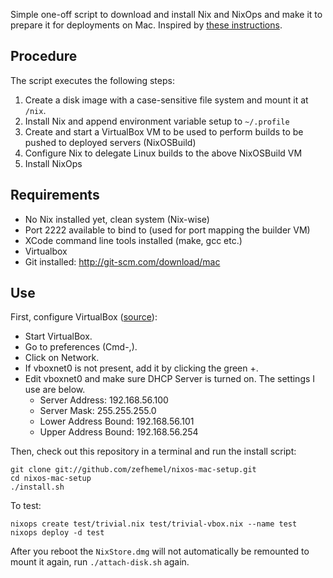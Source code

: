 Simple one-off script to download and install Nix and NixOps and make it to prepare it for deployments on Mac.
Inspired by [these instructions](http://functional-orbitz.blogspot.se/2013/05/setting-up-nixops-on-mac-os-x-with.html).

Procedure
---------
The script executes the following steps:

1. Create a disk image with a case-sensitive file system and mount it at `/nix`.
2. Install Nix and append environment variable setup to `~/.profile`
3. Create and start a VirtualBox VM to be used to perform builds to be pushed to deployed servers (NixOSBuild)
4. Configure Nix to delegate Linux builds to the above NixOSBuild VM
5. Install NixOps

Requirements
------------
* No Nix installed yet, clean system (Nix-wise)
* Port 2222 available to bind to (used for port mapping the builder VM)
* XCode command line tools installed (make, gcc etc.)
* Virtualbox
* Git installed: http://git-scm.com/download/mac

Use
----

First, configure VirtualBox ([source](http://functional-orbitz.blogspot.se/2013/05/setting-up-nixops-on-mac-os-x-with.html)):

* Start VirtualBox.
* Go to preferences (Cmd-,).
* Click on Network.
* If vboxnet0 is not present, add it by clicking the green +.
* Edit vboxnet0 and make sure DHCP Server is turned on. The settings I use are below.
  * Server Address: 192.168.56.100
  * Server Mask: 255.255.255.0
  * Lower Address Bound: 192.168.56.101
  * Upper Address Bound: 192.168.56.254

Then, check out this repository in a terminal and run the install script:

    git clone git://github.com/zefhemel/nixos-mac-setup.git
    cd nixos-mac-setup
    ./install.sh

To test:

    nixops create test/trivial.nix test/trivial-vbox.nix --name test
    nixops deploy -d test

After you reboot the `NixStore.dmg` will not automatically be remounted to mount it again, run `./attach-disk.sh` again.
